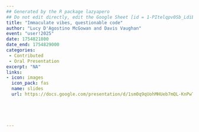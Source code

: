 ```yaml
---
## Generated by the R package lazyapero
## Do not edit directly, edit the Google Sheet [id = 1-PItelqpv0Sb_LdiEDqb8O3D_Roii5nVTL07IRVbRtA]
title: "Immaculate vibes, questionable code"
author: "Lucy D'Agostino McGowan and Davis Vaughan"
event: "user!2025"
date: 1754821800
date_end: 1754829000
categories:
 - Contributed
 - Oral Presentation
excerpt: "NA"
links:
- icon: images
  icon_pack: fas
  name: slides
  url: https://docs.google.com/presentation/d/1sm0q9qUohMHUeb7mQL-KnPwTo3yAijJkJ00I_KmmMts/edit?slide=id.g37433949fcc_2_49#slide=id.g37433949fcc_2_49





---
```

